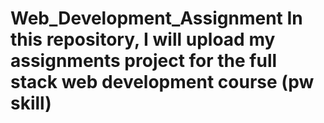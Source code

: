 # Web_Development_Assignment In this repository, I will upload my assignments project for the full stack web development course (pw skill)

